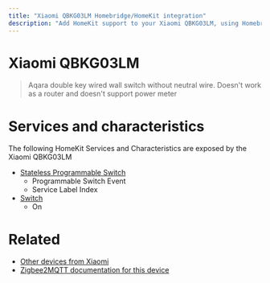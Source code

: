 ```yaml
---
title: "Xiaomi QBKG03LM Homebridge/HomeKit integration"
description: "Add HomeKit support to your Xiaomi QBKG03LM, using Homebridge, Zigbee2MQTT and homebridge-z2m."
---
```

<!---
This file has been GENERATED using src/docgen/docgen.ts
DO NOT EDIT THIS FILE MANUALLY!
-->
# Xiaomi QBKG03LM
> Aqara double key wired wall switch without neutral wire. Doesn't work as a router and doesn't support power meter


# Services and characteristics
The following HomeKit Services and Characteristics are exposed by
the Xiaomi QBKG03LM

* [Stateless Programmable Switch](../../action.md)
  * Programmable Switch Event
  * Service Label Index
* [Switch](../../switch.md)
  * On


# Related
* [Other devices from Xiaomi](../index.md#xiaomi)
* [Zigbee2MQTT documentation for this device](https://www.zigbee2mqtt.io/devices/QBKG03LM.html)